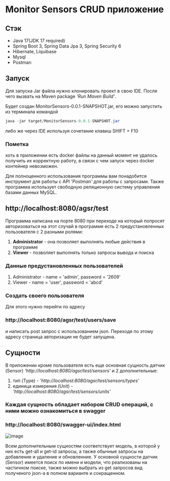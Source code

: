 # Monitor Sensors CRUD приложение
## Стэк
- Java 17(JDK 17 required)
- Spring Boot 3, Spring Data Jpa 3, Spring Security 6
- Hibernate, Liquibase
- Mysql
- Postman
## Запуск
Для запуска  Jar файла нужно клонировать проект в свою IDE. После чего вызвать на Maven package *'Run Maven Build'*.

Будет создан MonitorSensors-0.0.1-SNAPSHOT.jar, его можно запустить из терминала командой
```java
java -jar target/MonitorSensors-0.0.1-SNAPSHOT.jar
```
либо же через IDE используя сочетание клавиш SHIFT + F10

### Пометка
хоть в приложении есть docker файлы на данный момент не удалось получить их корректную работу, в связи с чем запуск через docker контейнер невозможен.


Для полноценного использования программы вам понадобится инструмент для работы с API *'Postman'* для работы с запросами.
Также программа использует свободную реляционную систему управления базами данных MySQL.

## http://localhost:8080/agsr/test
Программа написана на порте 8080 при переходе на который попросят авторизоваться на этот случай в программе есть 2 предустановленных пользователя
с 2 разными ролями:
1. **Administrator** - она позволяет выполнять любые действия в программе
2. **Viewer** - позволяет выполнять только запросы вывода и поиска
### Данные предустановленных пользователей
1. Administrator - name = 'admin', password = '2609'
2. Viewer - name = 'user', password = 'abcd'
### Создать своего пользователя
Для этого нужно перейти по адресу
### http://localhost:8080/agsr/test/users/save
и написать post запрос с использованием json. Переходя по этому адресу страница авторизации не будет запущена.

## Сущности
В приложении кроме пользователя есть еще основная сущность датчик (Sensor) *'http://localhost:8080/agsr/test/sensors'*  и 2 дополнительные: 
1. тип (Type)  - *'http://localhost:8080/agsr/test/sensors/types'*
2. единица измерения (Unit) - *'http://localhost:8080/agsr/test/sensors/units'*

### Каждая сущность обладает набором CRUD операций, с ними можно ознакомиться в swagger
### http://localhost:8080/swagger-ui/index.html
![image](https://github.com/KycokD06pa/Monitor-Sensors/assets/135359267/dd889c32-36ea-49f1-b983-bb59a4fe0eeb)

Всем дополнительным сущностям соответствует модель, в которой у них есть get-all и get-id запросы, а также обычные запросы на добавление и удаление и обновленние.
У основной сущности датчик (Sensor) имеется поиск по имени и модели, что реализованы на частичном поиске, также можно выбрать из get запросов вид полученого json-а 
в полном варианте и сокращенном. 




 
